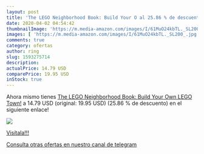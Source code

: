 ```yaml
---
layout: post
title: 'The LEGO Neighborhood Book: Build Your O al 25.86 % de descuento'
date: 2020-04-02 04:54:42
thumbnailImage: 'https://m.media-amazon.com/images/I/61MuO24kbTL._SL200_.jpg'
images: [ 'https://m.media-amazon.com/images/I/61MuO24kbTL._SL200_.jpg' ]
comments: true
category: ofertas
author: ring
slug: 1593275714
description:
actualPrice: 14.79 USD
comparePrice: 19.95 USD
inStock: true
---
```


Ahora mismo tienes [The LEGO Neighborhood Book: Build Your Own LEGO Town!](https://www.amazon.com/dp/1593275714/?tag=redken08-20) a 14.79 USD (original: 19.95 USD) (25.86 %  de descuento) en el siguiente enlace!

[![](https://m.media-amazon.com/images/I/61MuO24kbTL._SL200_.jpg)](https://www.amazon.com/dp/1593275714/?tag=redken08-20)

[Visítala!!!](https://www.amazon.com/dp/1593275714/?tag=redken08-20)

[Consulta otras ofertas en nuestro canal de telegram](https://t.me/s/ofertas25)
